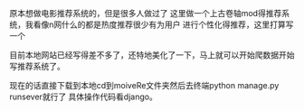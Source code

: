 原本想做电影推荐系统的，但是很多人做过了
这里做一个上古卷轴mod得推荐系统，我看像n网什么的都是热度推荐很少有为用户
进行个性化得推荐，这里打算写一个

目前本地网站已经写得差不多了，还特地美化了一下，马上就可以开始爬数据开始
写推荐系统了。

现在的话直接下载到本地cd到moiveRe文件夹然后去终端python manage.py runsever就行了
具体操作代码看django。